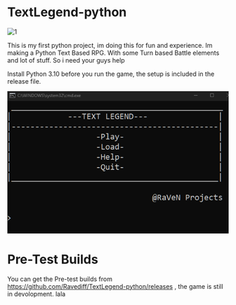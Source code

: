 # TextLegend-python

![1](https://user-images.githubusercontent.com/117040786/235244037-0570bd97-e1b6-41df-91aa-85c6078d9185.png)
   
This is my first python project, im doing this for fun and experience. Im making a Python Text Based RPG. With some Turn based Battle elements and lot of stuff. So i need your guys help

Install Python 3.10 before you run the game, the setup is included in the release file.

  ![](Images_readme/Title.png)

# Pre-Test Builds
You can get the Pre-test builds from https://github.com/Ravediff/TextLegend-python/releases , the game is still in devolopment.
lala
